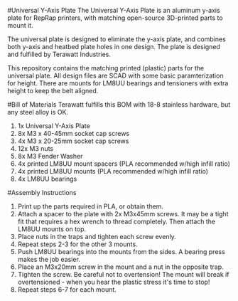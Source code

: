 #Universal Y-Axis Plate
The Universal Y-Axis Plate is an aluminum y-axis plate for RepRap printers, with matching open-source 3D-printed parts to mount it.

The universal plate is designed to eliminate the y-axis plate, and combines both y-axis and heatbed plate holes in one design.  The plate is designed and fulfilled by Terawatt Industries.

This repository contains the matching printed (plastic) parts for the universal plate.  All design files are SCAD with some basic paramterization for height.  There are mounts for LM8UU bearings and tensioners with extra height to keep the belt aligned.

#Bill of Materials
Terawatt fulfills this BOM with 18-8 stainless hardware, but any steel alloy is OK.

1. 1x Universal Y-Axis Plate
2. 8x M3 x 40-45mm socket cap screws
3. 4x M3 x 20-25mm socket cap screws
4. 12x M3 nuts
5. 8x M3 Fender Washer
6. 4x printed LM8UU mount spacers (PLA recommended w/high infill ratio)
7. 4x printed LM8UU mounts (PLA recommended w/high infill ratio)
8. 4x LM8UU bearings

#Assembly Instructions
1. Print up the parts required in PLA, or obtain them.
2. Attach a spacer to the plate with 2x M3x45mm screws.  It may be a tight fit that requires a hex wrench to thread completely.  Then attach the LM8UU mounts on top.
3. Place nuts in the traps and tighten each screw evenly.
4. Repeat steps 2-3 for the other 3 mounts.
5. Push LM8UU bearings into the mounts from the sides.  A bearing press makes the job easier.
6. Place an M3x20mm screw in the mount and a nut in the opposite trap.
7. Tighten the screw.  Be careful not to overtension!  The mount will break if overtensioned - when you hear the plastic stress it's time to stop!
8. Repeat steps 6-7 for each mount.